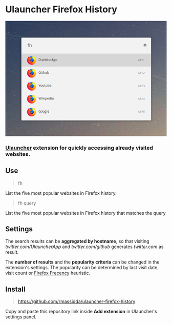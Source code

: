 # Ulauncher Firefox History
![screenshot](screenshot.png)
### [Ulauncher](https://ulauncher.io) extension for quickly accessing already visited websites.

## Use
> fh 

List the five most popular websites in Firefox history.

> fh query

List the five most popular websites in Firefox history that matches the query

## Settings

The search results can be **aggregated by hostname**, so that visiting _twitter.com/UlauncherApp_ and _twitter.com/github_ generates _twitter.com_ as result.

The **number of results** and the **popularity criteria** can be changed in the extension's settings. The popularity can be determined by last visit date, visit count or [Firefox Frecency](https://developer.mozilla.org/en-US/docs/Mozilla/Tech/Places/Frecency_algorithm) heuristic.

## Install
> https://github.com/rmassidda/ulauncher-firefox-history

Copy and paste this repository link inside __Add extension__ in Ulauncher's settings panel.
